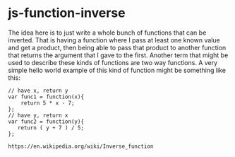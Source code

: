 # js-function-inverse

The idea here is to just write a whole bunch of functions that can be inverted. That is having a function where I pass at least one known value and get a product, then being able to pass that product to another function that returns the argument that I gave to the first. Another term that might be used to describe these kinds of functions are two way functions. A very simple hello world example of this kind of function might be something like this:

```
// have x, return y
var func1 = function(x){
    return 5 * x - 7;
};
// have y, return x
var func2 = function(y){
   return ( y + 7 ) / 5;
};
```

```
https://en.wikipedia.org/wiki/Inverse_function
```